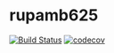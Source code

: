 # rupamb625
[![Build Status](https://img.shields.io/travis/rupambh/rupamb625/master.svg)](https://travis-ci.org/rupambh/rupamb625) [![codecov](https://codecov.io/github/rupambh/rupamb625/branch/master/graphs/badge.svg)](https://codecov.io/github/rupambh/rupamb625) 
